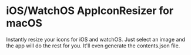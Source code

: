# iOS/WatchOS AppIconResizer for macOS

Instantly resize your icons for iOS and watchOS. Just select an image and the app will do the rest for you. It'll even generate the contents.json file.
